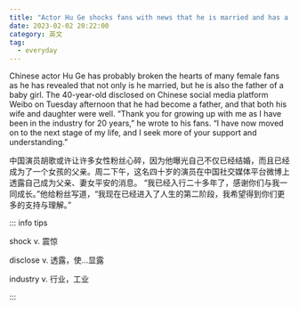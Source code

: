 ```yaml
---
title: "Actor Hu Ge shocks fans with news that he is married and has a daughter"
date: 2023-02-02 20:22:00
category: 英文
tag:
  - everyday
---
```


Chinese actor Hu Ge has probably broken the hearts of many female fans as he has revealed that not only is he married, but he is also the father of a baby girl. The 40-year-old disclosed on Chinese social media platform Weibo on Tuesday afternoon that he had become a father, and that both his wife and daughter were well. “Thank you for growing up with me as I have been in the industry for 20 years,” he wrote to his fans. “I have now moved on to the next stage of my life, and I seek more of your support and understanding.”

中国演员胡歌或许让许多女性粉丝心碎，因为他曝光自己不仅已经结婚，而且已经成为了一个女孩的父亲。周二下午，这名四十岁的演员在中国社交媒体平台微博上透露自己成为父亲、妻女平安的消息。 “我已经入行二十多年了，感谢你们与我一同成长。”他给粉丝写道，“我现在已经进入了人生的第二阶段，我希望得到你们更多的支持与理解。”

::: info tips

shock v. 震惊

disclose v. 透露，使…显露

industry v. 行业，工业

:::
